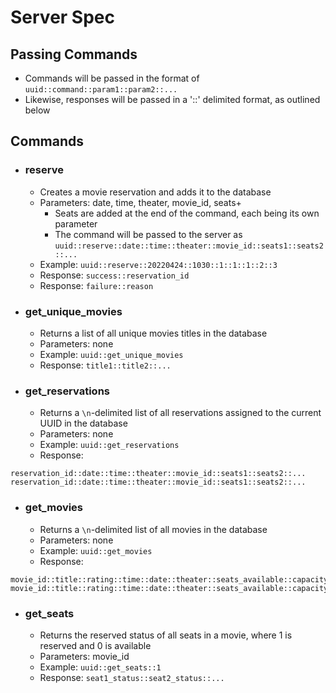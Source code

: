 # Server Spec

## Passing Commands

- Commands will be passed in the format of `uuid::command::param1::param2::...`
- Likewise, responses will be passed in a '::' delimited format, as outlined below

## Commands

- ### reserve
  - Creates a movie reservation and adds it to the database
  - Parameters: date, time, theater, movie_id, seats+
    - Seats are added at the end of the command, each being its own parameter
    - The command will be passed to the server as `uuid::reserve::date::time::theater::movie_id::seats1::seats2::...`
  - Example: `uuid::reserve::20220424::1030::1::1::1::2::3`
  - Response: `success::reservation_id`
  - Response: `failure::reason`

- ### get_unique_movies
  - Returns a list of all unique movies titles in the database
  - Parameters: none
  - Example: `uuid::get_unique_movies`
  - Response: `title1::title2::...`

- ### get_reservations
  - Returns a `\n`-delimited list of all reservations assigned to the current UUID in the database
  - Parameters: none
  - Example: `uuid::get_reservations`
  - Response:
```
reservation_id::date::time::theater::movie_id::seats1::seats2::...
reservation_id::date::time::theater::movie_id::seats1::seats2::...
```
- ### get_movies
  - Returns a `\n`-delimited list of all movies in the database
  - Parameters: none
  - Example: `uuid::get_movies`
  - Response:
```
movie_id::title::rating::time::date::theater::seats_available::capacity
movie_id::title::rating::time::date::theater::seats_available::capacity
```
- ### get_seats
  - Returns the reserved status of all seats in a movie, where 1 is reserved and 0 is available
  - Parameters: movie_id
  - Example: `uuid::get_seats::1`
  - Response: `seat1_status::seat2_status::...`